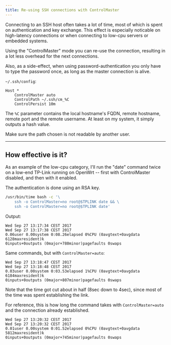 ```yaml
---
title: Re-using SSH connections with ControlMaster
---
```


Connecting to an SSH host often takes a lot of time,
most of which is spent on authentication and key exchange.
This effect is especially noticable
on high-latency connections or when connecting to
low-cpu servers or embedded systems.

Using the "ControlMaster" mode you can re-use the connection,
resulting in a lot less overhead for the next connections.

Also, as a side-effect, when using password-authentication you
only have to type the password once, as long as the master connection
is alive.

`~/.ssh/config`:

```text
Host *
	ControlMaster auto
	ControlPath ~/.ssh/cm_%C
	ControlPersist 10m
```

The `%C` parameter contains the local hostname's FQDN, remote hostname,
remote port and the remote username.  At least on my system, it simply
outputs a hash value.

Make sure the path chosen is not readable by another user.

-----

## How effective is it?

As an example of the low-cpu category, I'll run the "date" command
twice on a low-end TP-Link running on OpenWrt -- first with
ControlMaster disabled, and then with it enabled.

The authentication is done using an RSA key.

```bash
/usr/bin/time bash -c '\
	ssh -o ControlMaster=no root@$TPLINK date && \
	ssh -o ControlMaster=no root@$TPLINK date'
```

Output:

```text
Wed Sep 27 13:17:34 CEST 2017
Wed Sep 27 13:17:38 CEST 2017
0.06user 0.00system 0:08.26elapsed 0%CPU (0avgtext+0avgdata 6128maxresident)k
0inputs+0outputs (0major+780minor)pagefaults 0swaps
```

Same commands, but with `ControlMaster=auto`:

```text
Wed Sep 27 13:18:47 CEST 2017
Wed Sep 27 13:18:48 CEST 2017
0.03user 0.00system 0:03.53elapsed 1%CPU (0avgtext+0avgdata 6184maxresident)k
0inputs+0outputs (0major+807minor)pagefaults 0swaps
```

Note that the time got cut about in half (8sec down to 4sec),
since most of the time was spent establishing the link.

For reference, this is how long the command takes with
`ControlMaster=auto` and the connection already established.

```text
Wed Sep 27 13:20:32 CEST 2017
Wed Sep 27 13:20:32 CEST 2017
0.01user 0.00system 0:01.52elapsed 0%CPU (0avgtext+0avgdata 5812maxresident)k
0inputs+0outputs (0major+745minor)pagefaults 0swaps
```
